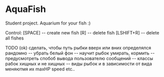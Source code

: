 # AquaFish
Student project. Aquarium for your fish :)

Control:
    [SPACE]     -- create new fish
    [R]         -- delete fish
    [LSHIFT+R]  -- delete all fishes

TODO
  (ok) сделать, чтобы путь рыбки вверх или вних определялся рандомно
    -- убрать белый фон
    -- научит рыбок умирать, кормить
    -- предусмотреть спобоб вывода пользователю сообщений
    -- классы рабок хищных и не хищных
    -- виды рыбок и в зависимости от вида меняютмя их maxHP speed etc..
